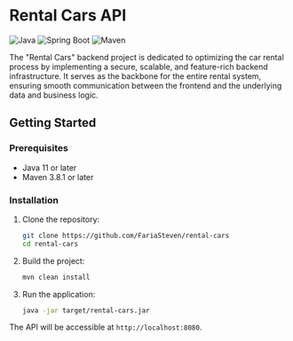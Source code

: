 # Rental Cars API

![Java](https://img.shields.io/badge/Java-11-green)
![Spring Boot](https://img.shields.io/badge/Spring%20Boot-2.5.4-blue)
![Maven](https://img.shields.io/badge/Maven-3.8.1-orange)


The "Rental Cars" backend project is dedicated to optimizing the car rental process by implementing a secure, scalable, and feature-rich backend infrastructure. It serves as the backbone for the entire rental system, ensuring smooth communication between the frontend and the underlying data and business logic.

[//]: # (## Table of Contents)

[//]: # ()
[//]: # (- [Getting Started]&#40;#getting-started&#41;)

[//]: # (    - [Prerequisites]&#40;#prerequisites&#41;)

[//]: # (    - [Installation]&#40;#installation&#41;)

[//]: # (- [Usage]&#40;#usage&#41;)

[//]: # (- [API Documentation]&#40;#api-documentation&#41;)

[//]: # (- [Configuration]&#40;#configuration&#41;)

[//]: # (- [Contributing]&#40;#contributing&#41;)

[//]: # (- [License]&#40;#license&#41;)

## Getting Started

### Prerequisites

- Java 11 or later
- Maven 3.8.1 or later

### Installation

1. Clone the repository:

    ```bash
    git clone https://github.com/FariaSteven/rental-cars
    cd rental-cars
    ```

2. Build the project:

    ```bash
    mvn clean install
    ```

3. Run the application:

    ```bash
    java -jar target/rental-cars.jar
    ```

The API will be accessible at `http://localhost:8080`.

[//]: # (## Usage)

[//]: # ()
[//]: # (Describe how users can interact with your API. Include examples of common use cases and API endpoints.)

[//]: # ()
[//]: # (## API Documentation)

[//]: # ()
[//]: # (For detailed information on available endpoints and request/response formats, refer to the API documentation. You can access it at `http://localhost:8080/swagger-ui.html` after starting the application.)

[//]: # ()
[//]: # (## Configuration)

[//]: # ()
[//]: # (Briefly explain any configuration options or environment variables that users might need to set.)

[//]: # ()
[//]: # (## Contributing)

[//]: # ()
[//]: # (If you'd like to contribute to this project, please follow the [Contributing Guidelines]&#40;CONTRIBUTING.md&#41;.)

[//]: # ()
[//]: # (## License)

[//]: # ()
[//]: # (This project is licensed under the [MIT License]&#40;LICENSE&#41;.)

